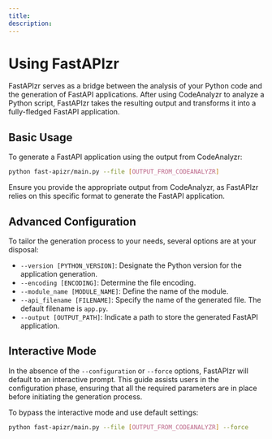 ```yaml
---
title:
description:
---
```


# Using FastAPIzr <!-- markdownlint-disable MD025 -->

FastAPIzr serves as a bridge between the analysis of your Python code and the generation of FastAPI applications. After using CodeAnalyzr to analyze a Python script, FastAPIzr takes the resulting output and transforms it into a fully-fledged FastAPI application.

## Basic Usage

To generate a FastAPI application using the output from CodeAnalyzr:

```bash
python fast-apizr/main.py --file [OUTPUT_FROM_CODEANALYZR]
```

Ensure you provide the appropriate output from CodeAnalyzr, as FastAPIzr relies on this specific format to generate the FastAPI application.

## Advanced Configuration

To tailor the generation process to your needs, several options are at your disposal:

- `--version [PYTHON_VERSION]`: Designate the Python version for the application generation.
- `--encoding [ENCODING]`: Determine the file encoding.
- `--module_name [MODULE_NAME]`: Define the name of the module.
- `--api_filename [FILENAME]`: Specify the name of the generated file. The default filename is `app.py`.
- `--output [OUTPUT_PATH]`: Indicate a path to store the generated FastAPI application.

## Interactive Mode

In the absence of the `--configuration` or `--force` options, FastAPIzr will default to an interactive prompt. This guide assists users in the configuration phase, ensuring that all the required parameters are in place before initiating the generation process.

To bypass the interactive mode and use default settings:

```bash
python fast-apizr/main.py --file [OUTPUT_FROM_CODEANALYZR] --force
```
